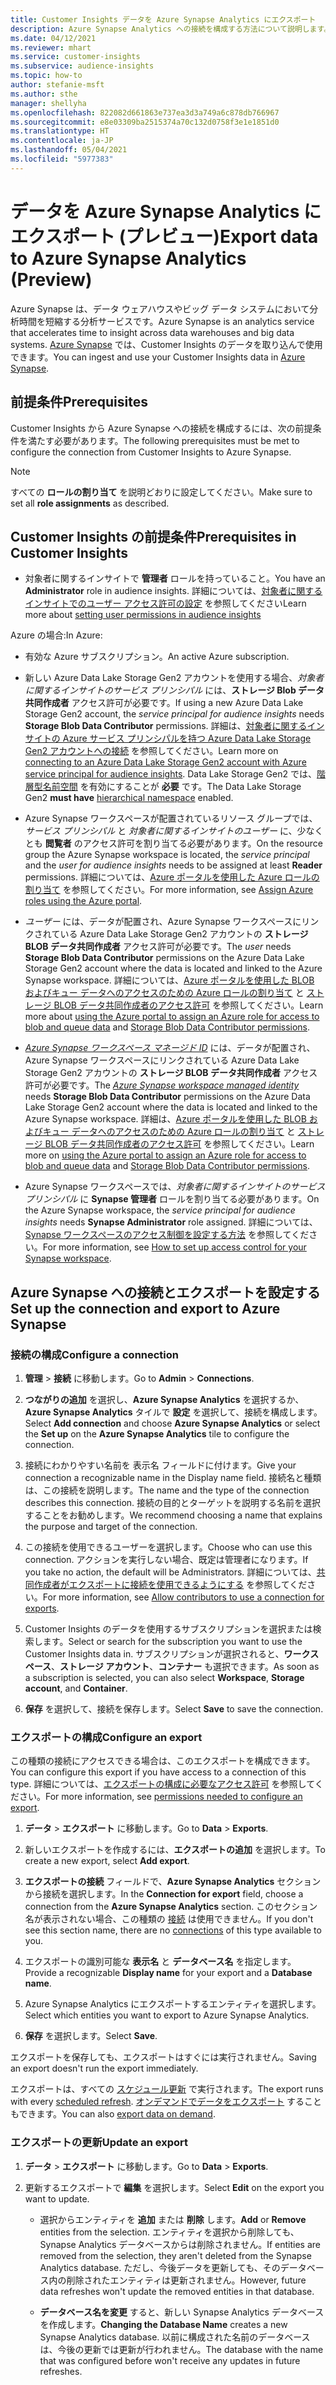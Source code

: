 ```yaml
---
title: Customer Insights データを Azure Synapse Analytics にエクスポート
description: Azure Synapse Analytics への接続を構成する方法について説明します。
ms.date: 04/12/2021
ms.reviewer: mhart
ms.service: customer-insights
ms.subservice: audience-insights
ms.topic: how-to
author: stefanie-msft
ms.author: sthe
manager: shellyha
ms.openlocfilehash: 822082d661863e737ea3d3a749a6c878db766967
ms.sourcegitcommit: e8e03309ba2515374a70c132d0758f3e1e1851d0
ms.translationtype: HT
ms.contentlocale: ja-JP
ms.lasthandoff: 05/04/2021
ms.locfileid: "5977383"
---
```

# <a name="export-data-to-azure-synapse-analytics-preview"></a><span data-ttu-id="a2cdb-103">データを Azure Synapse Analytics にエクスポート (プレビュー)</span><span class="sxs-lookup"><span data-stu-id="a2cdb-103">Export data to Azure Synapse Analytics (Preview)</span></span>

<span data-ttu-id="a2cdb-104">Azure Synapse は、データ ウェアハウスやビッグ データ システムにおいて分析時間を短縮する分析サービスです。</span><span class="sxs-lookup"><span data-stu-id="a2cdb-104">Azure Synapse is an analytics service that accelerates time to insight across data warehouses and big data systems.</span></span> <span data-ttu-id="a2cdb-105">[Azure Synapse](/azure/synapse-analytics/overview-what-is) では、Customer Insights のデータを取り込んで使用できます。</span><span class="sxs-lookup"><span data-stu-id="a2cdb-105">You can ingest and use your Customer Insights data in [Azure Synapse](/azure/synapse-analytics/overview-what-is).</span></span>

## <a name="prerequisites"></a><span data-ttu-id="a2cdb-106">前提条件</span><span class="sxs-lookup"><span data-stu-id="a2cdb-106">Prerequisites</span></span>

<span data-ttu-id="a2cdb-107">Customer Insights から Azure Synapse への接続を構成するには、次の前提条件を満たす必要があります。</span><span class="sxs-lookup"><span data-stu-id="a2cdb-107">The following prerequisites must be met to configure the connection from Customer Insights to Azure Synapse.</span></span>

> [!NOTE]
> <span data-ttu-id="a2cdb-108">すべての **ロールの割り当て** を説明どおりに設定してください。</span><span class="sxs-lookup"><span data-stu-id="a2cdb-108">Make sure to set all **role assignments** as described.</span></span>  

## <a name="prerequisites-in-customer-insights"></a><span data-ttu-id="a2cdb-109">Customer Insights の前提条件</span><span class="sxs-lookup"><span data-stu-id="a2cdb-109">Prerequisites in Customer Insights</span></span>

* <span data-ttu-id="a2cdb-110">対象者に関するインサイトで **管理者** ロールを持っていること。</span><span class="sxs-lookup"><span data-stu-id="a2cdb-110">You have an **Administrator** role in audience insights.</span></span> <span data-ttu-id="a2cdb-111">詳細については、[対象者に関するインサイトでのユーザー アクセス許可の設定](permissions.md#assign-roles-and-permissions) を参照してください</span><span class="sxs-lookup"><span data-stu-id="a2cdb-111">Learn more about [setting user permissions in audience insights](permissions.md#assign-roles-and-permissions)</span></span>

<span data-ttu-id="a2cdb-112">Azure の場合:</span><span class="sxs-lookup"><span data-stu-id="a2cdb-112">In Azure:</span></span> 

- <span data-ttu-id="a2cdb-113">有効な Azure サブスクリプション。</span><span class="sxs-lookup"><span data-stu-id="a2cdb-113">An active Azure subscription.</span></span>

- <span data-ttu-id="a2cdb-114">新しい Azure Data Lake Storage Gen2 アカウントを使用する場合、*対象者に関するインサイトのサービス プリンシパル* には、**ストレージ Blob データ共同作成者** アクセス許可が必要です。</span><span class="sxs-lookup"><span data-stu-id="a2cdb-114">If using a new Azure Data Lake Storage Gen2 account, the *service principal for audience insights* needs **Storage Blob Data Contributor** permissions.</span></span> <span data-ttu-id="a2cdb-115">詳細は、[対象者に関するインサイトの Azure サービス プリンシパルを持つ Azure Data Lake Storage Gen2 アカウントへの接続](connect-service-principal.md) を参照してください。</span><span class="sxs-lookup"><span data-stu-id="a2cdb-115">Learn more on [connecting to an Azure Data Lake Storage Gen2 account with Azure service principal for audience insights](connect-service-principal.md).</span></span> <span data-ttu-id="a2cdb-116">Data Lake Storage Gen2 では、[階層型名前空間](/azure/storage/blobs/data-lake-storage-namespace) を有効にすることが **必要** です。</span><span class="sxs-lookup"><span data-stu-id="a2cdb-116">The Data Lake Storage Gen2 **must have** [hierarchical namespace](/azure/storage/blobs/data-lake-storage-namespace) enabled.</span></span>

- <span data-ttu-id="a2cdb-117">Azure Synapse ワークスペースが配置されているリソース グループでは、*サービス プリンシパル* と *対象者に関するインサイトのユーザー* に、少なくとも **閲覧者** のアクセス許可を割り当てる必要があります。</span><span class="sxs-lookup"><span data-stu-id="a2cdb-117">On the resource group the Azure Synapse workspace is located, the *service principal* and the *user for audience insights* needs to be assigned at least **Reader** permissions.</span></span> <span data-ttu-id="a2cdb-118">詳細については、[Azure ポータルを使用した Azure ロールの割り当て](/azure/role-based-access-control/role-assignments-portal) を参照してください。</span><span class="sxs-lookup"><span data-stu-id="a2cdb-118">For more information, see [Assign Azure roles using the Azure portal](/azure/role-based-access-control/role-assignments-portal).</span></span>

- <span data-ttu-id="a2cdb-119">*ユーザー* には、データが配置され、Azure Synapse ワークスペースにリンクされている Azure Data Lake Storage Gen2 アカウントの **ストレージ BLOB データ共同作成者** アクセス許可が必要です。</span><span class="sxs-lookup"><span data-stu-id="a2cdb-119">The *user* needs **Storage Blob Data Contributor** permissions on the Azure Data Lake Storage Gen2 account where the data is located and linked to the Azure Synapse workspace.</span></span> <span data-ttu-id="a2cdb-120">詳細については、[Azure ポータルを使用した BLOB およびキュー データへのアクセスのための Azure ロールの割り当て](/azure/storage/common/storage-auth-aad-rbac-portal) と [ストレージ BLOB データ共同作成者のアクセス許可](/azure/role-based-access-control/built-in-roles#storage-blob-data-contributor) を参照してください。</span><span class="sxs-lookup"><span data-stu-id="a2cdb-120">Learn more about [using the Azure portal to assign an Azure role for access to blob and queue data](/azure/storage/common/storage-auth-aad-rbac-portal) and [Storage Blob Data Contributor permissions](/azure/role-based-access-control/built-in-roles#storage-blob-data-contributor).</span></span>

- <span data-ttu-id="a2cdb-121">*[Azure Synapse ワークスペース マネージド ID](/azure/synapse-analytics/security/synapse-workspace-managed-identity)* には、データが配置され、Azure Synapse ワークスペースにリンクされている Azure Data Lake Storage Gen2 アカウントの **ストレージ BLOB データ共同作成者** アクセス許可が必要です。</span><span class="sxs-lookup"><span data-stu-id="a2cdb-121">The *[Azure Synapse workspace managed identity](/azure/synapse-analytics/security/synapse-workspace-managed-identity)* needs **Storage Blob Data Contributor** permissions on the Azure Data Lake Storage Gen2 account where the data is located and linked to the Azure Synapse workspace.</span></span> <span data-ttu-id="a2cdb-122">詳細は、[Azure ポータルを使用した BLOB およびキュー データへのアクセスのための Azure ロールの割り当て](/azure/storage/common/storage-auth-aad-rbac-portal) と [ストレージ BLOB データ共同作成者のアクセス許可](/azure/role-based-access-control/built-in-roles#storage-blob-data-contributor) を参照してください。</span><span class="sxs-lookup"><span data-stu-id="a2cdb-122">Learn more on [using the Azure portal to assign an Azure role for access to blob and queue data](/azure/storage/common/storage-auth-aad-rbac-portal) and [Storage Blob Data Contributor permissions](/azure/role-based-access-control/built-in-roles#storage-blob-data-contributor).</span></span>

- <span data-ttu-id="a2cdb-123">Azure Synapse ワークスペースでは、*対象者に関するインサイトのサービス プリンシパル* に **Synapse 管理者** ロールを割り当てる必要があります。</span><span class="sxs-lookup"><span data-stu-id="a2cdb-123">On the Azure Synapse workspace, the *service principal for audience insights* needs **Synapse Administrator** role assigned.</span></span> <span data-ttu-id="a2cdb-124">詳細については、[Synapse ワークスペースのアクセス制御を設定する方法](/azure/synapse-analytics/security/how-to-set-up-access-control) を参照してください。</span><span class="sxs-lookup"><span data-stu-id="a2cdb-124">For more information, see [How to set up access control for your Synapse workspace](/azure/synapse-analytics/security/how-to-set-up-access-control).</span></span>

## <a name="set-up-the-connection-and-export-to-azure-synapse"></a><span data-ttu-id="a2cdb-125">Azure Synapse への接続とエクスポートを設定する</span><span class="sxs-lookup"><span data-stu-id="a2cdb-125">Set up the connection and export to Azure Synapse</span></span>

### <a name="configure-a-connection"></a><span data-ttu-id="a2cdb-126">接続の構成</span><span class="sxs-lookup"><span data-stu-id="a2cdb-126">Configure a connection</span></span>

1. <span data-ttu-id="a2cdb-127">**管理** > **接続** に移動します。</span><span class="sxs-lookup"><span data-stu-id="a2cdb-127">Go to **Admin** > **Connections**.</span></span>

1. <span data-ttu-id="a2cdb-128">**つながりの追加** を選択し、**Azure Synapse Analytics** を選択するか、**Azure Synapse Analytics** タイルで **設定** を選択して、接続を構成します。</span><span class="sxs-lookup"><span data-stu-id="a2cdb-128">Select **Add connection** and choose **Azure Synapse Analytics** or select the **Set up** on the **Azure Synapse Analytics** tile to configure the connection.</span></span>

1. <span data-ttu-id="a2cdb-129">接続にわかりやすい名前を 表示名 フィールドに付けます。</span><span class="sxs-lookup"><span data-stu-id="a2cdb-129">Give your connection a recognizable name in the Display name field.</span></span> <span data-ttu-id="a2cdb-130">接続名と種類は、この接続を説明します。</span><span class="sxs-lookup"><span data-stu-id="a2cdb-130">The name and the type of the connection describes this connection.</span></span> <span data-ttu-id="a2cdb-131">接続の目的とターゲットを説明する名前を選択することをお勧めします。</span><span class="sxs-lookup"><span data-stu-id="a2cdb-131">We recommend choosing a name that explains the purpose and target of the connection.</span></span>

1. <span data-ttu-id="a2cdb-132">この接続を使用できるユーザーを選択します。</span><span class="sxs-lookup"><span data-stu-id="a2cdb-132">Choose who can use this connection.</span></span> <span data-ttu-id="a2cdb-133">アクションを実行しない場合、既定は管理者になります。</span><span class="sxs-lookup"><span data-stu-id="a2cdb-133">If you take no action, the default will be Administrators.</span></span> <span data-ttu-id="a2cdb-134">詳細については、[共同作成者がエクスポートに接続を使用できるようにする](connections.md#allow-contributors-to-use-a-connection-for-exports) を参照してください。</span><span class="sxs-lookup"><span data-stu-id="a2cdb-134">For more information, see [Allow contributors to use a connection for exports](connections.md#allow-contributors-to-use-a-connection-for-exports).</span></span>

1. <span data-ttu-id="a2cdb-135">Customer Insights のデータを使用するサブスクリプションを選択または検索します。</span><span class="sxs-lookup"><span data-stu-id="a2cdb-135">Select or search for the subscription you want to use the Customer Insights data in.</span></span> <span data-ttu-id="a2cdb-136">サブスクリプションが選択されると、**ワークスペース**、**ストレージ アカウント**、**コンテナー** も選択できます。</span><span class="sxs-lookup"><span data-stu-id="a2cdb-136">As soon as a subscription is selected, you can also select **Workspace**, **Storage account**, and **Container**.</span></span>

1. <span data-ttu-id="a2cdb-137">**保存** を選択して、接続を保存します。</span><span class="sxs-lookup"><span data-stu-id="a2cdb-137">Select **Save** to save the connection.</span></span>

### <a name="configure-an-export"></a><span data-ttu-id="a2cdb-138">エクスポートの構成</span><span class="sxs-lookup"><span data-stu-id="a2cdb-138">Configure an export</span></span>

<span data-ttu-id="a2cdb-139">この種類の接続にアクセスできる場合は、このエクスポートを構成できます。</span><span class="sxs-lookup"><span data-stu-id="a2cdb-139">You can configure this export if you have access to a connection of this type.</span></span> <span data-ttu-id="a2cdb-140">詳細については、[エクスポートの構成に必要なアクセス許可](export-destinations.md#set-up-a-new-export) を参照してください。</span><span class="sxs-lookup"><span data-stu-id="a2cdb-140">For more information, see [permissions needed to configure an export](export-destinations.md#set-up-a-new-export).</span></span>

1. <span data-ttu-id="a2cdb-141">**データ** > **エクスポート** に移動します。</span><span class="sxs-lookup"><span data-stu-id="a2cdb-141">Go to **Data** > **Exports**.</span></span>

1. <span data-ttu-id="a2cdb-142">新しいエクスポートを作成するには、**エクスポートの追加** を選択します。</span><span class="sxs-lookup"><span data-stu-id="a2cdb-142">To create a new export, select **Add export**.</span></span>

1. <span data-ttu-id="a2cdb-143">**エクスポートの接続** フィールドで、**Azure Synapse Analytics** セクションから接続を選択します。</span><span class="sxs-lookup"><span data-stu-id="a2cdb-143">In the **Connection for export** field, choose a connection from the **Azure Synapse Analytics** section.</span></span> <span data-ttu-id="a2cdb-144">このセクション名が表示されない場合、この種類の [接続](connections.md) は使用できません。</span><span class="sxs-lookup"><span data-stu-id="a2cdb-144">If you don't see this section name, there are no [connections](connections.md) of this type available to you.</span></span>

1. <span data-ttu-id="a2cdb-145">エクスポートの識別可能な **表示名** と **データベース名** を指定します。</span><span class="sxs-lookup"><span data-stu-id="a2cdb-145">Provide a recognizable **Display name** for your export and a **Database name**.</span></span>

1. <span data-ttu-id="a2cdb-146">Azure Synapse Analytics にエクスポートするエンティティを選択します。</span><span class="sxs-lookup"><span data-stu-id="a2cdb-146">Select which entities you want to export to Azure Synapse Analytics.</span></span>

1. <span data-ttu-id="a2cdb-147">**保存** を選択します。</span><span class="sxs-lookup"><span data-stu-id="a2cdb-147">Select **Save**.</span></span>

<span data-ttu-id="a2cdb-148">エクスポートを保存しても、エクスポートはすぐには実行されません。</span><span class="sxs-lookup"><span data-stu-id="a2cdb-148">Saving an export doesn't run the export immediately.</span></span>

<span data-ttu-id="a2cdb-149">エクスポートは、すべての [スケジュール更新](system.md#schedule-tab) で実行されます。</span><span class="sxs-lookup"><span data-stu-id="a2cdb-149">The export runs with every [scheduled refresh](system.md#schedule-tab).</span></span> <span data-ttu-id="a2cdb-150">[オンデマンドでデータをエクスポート](export-destinations.md#run-exports-on-demand) することもできます。</span><span class="sxs-lookup"><span data-stu-id="a2cdb-150">You can also [export data on demand](export-destinations.md#run-exports-on-demand).</span></span>

### <a name="update-an-export"></a><span data-ttu-id="a2cdb-151">エクスポートの更新</span><span class="sxs-lookup"><span data-stu-id="a2cdb-151">Update an export</span></span>

1. <span data-ttu-id="a2cdb-152">**データ** > **エクスポート** に移動します。</span><span class="sxs-lookup"><span data-stu-id="a2cdb-152">Go to **Data** > **Exports**.</span></span>

1. <span data-ttu-id="a2cdb-153">更新するエクスポートで **編集** を選択します。</span><span class="sxs-lookup"><span data-stu-id="a2cdb-153">Select **Edit** on the export you want to update.</span></span>

   - <span data-ttu-id="a2cdb-154">選択からエンティティを **追加** または **削除** します。</span><span class="sxs-lookup"><span data-stu-id="a2cdb-154">**Add** or **Remove** entities from the selection.</span></span> <span data-ttu-id="a2cdb-155">エンティティを選択から削除しても、Synapse Analytics データベースからは削除されません。</span><span class="sxs-lookup"><span data-stu-id="a2cdb-155">If entities are removed from the selection, they aren't deleted from the Synapse Analytics database.</span></span> <span data-ttu-id="a2cdb-156">ただし、今後データを更新しても、そのデータベース内の削除されたエンティティは更新されません。</span><span class="sxs-lookup"><span data-stu-id="a2cdb-156">However, future data refreshes won't update the removed entities in that database.</span></span>

   - <span data-ttu-id="a2cdb-157">**データベース名を変更** すると、新しい Synapse Analytics データベースを作成します。</span><span class="sxs-lookup"><span data-stu-id="a2cdb-157">**Changing the Database Name** creates a new Synapse Analytics database.</span></span> <span data-ttu-id="a2cdb-158">以前に構成された名前のデータベースは、今後の更新では更新が行われません。</span><span class="sxs-lookup"><span data-stu-id="a2cdb-158">The database with the name that was configured before won't receive any updates in future refreshes.</span></span>
